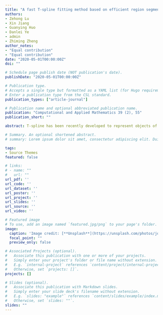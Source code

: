 ```yaml
---
title: "A fast T-spline fitting method based on efficient region segmentation"
authors:
- Zehong Lu
- Xin Jiang
- Guanying Huo
- Danlei Ye
- admin
- Zhiming Zheng
author_notes:
- "Equal contribution"
- "Equal contribution"
date: "2020-05-01T00:00:00Z"
doi: ""

# Schedule page publish date (NOT publication's date).
publishDate: "2020-05-01T00:00:00Z"

# Publication type.
# Accepts a single type but formatted as a YAML list (for Hugo requirements).
# Enter a publication type from the CSL standard.
publication_types: ["article-journal"]

# Publication name and optional abbreviated publication name.
publication: "Computational and Applied Mathematics 39 (2), 55"
publication_short: ""

abstract: T-spline has been recently developed to represent objects of arbitrary shapes in computer-aided design, computer graphics, and reverse engineering. In fact, fitting a T-spline over a point cloud is usually ineffective by using traditional iterative fit-and-refine paradigm. In traditional T-spline least-square fitting method, all control points are recomputed in each iteration, which costs large amount of calculations. In this paper, we propose a fast T-spline fitting method based on T-mesh segmentation. The segmentation technology is introduced to identify the inactive and active region of T-mesh. Computational costs can be largely reduced since only the control points in the active part need to be recalculated in the upcoming process, while those in inactive part are kept invariant once the fitting accuracy is achieved. Classical datasets are used to validate the proposed fast fitting method, and the experimental results …

# Summary. An optional shortened abstract.
# summary: Lorem ipsum dolor sit amet, consectetur adipiscing elit. Duis posuere tellus ac convallis placerat. Proin tincidunt magna sed ex sollicitudin condimentum.

tags:
- Source Themes
featured: false

# links:
# - name: ""
#   url: ""
url_pdf: ''
url_code: ''
url_dataset: ''
url_poster: ''
url_project: ''
url_slides: ''
url_source: ''
url_video: ''

# Featured image
# To use, add an image named `featured.jpg/png` to your page's folder. 
image:
  caption: 'Image credit: [**Unsplash**](https://unsplash.com/photos/jdD8gXaTZsc)'
  focal_point: ""
  preview_only: false

# Associated Projects (optional).
#   Associate this publication with one or more of your projects.
#   Simply enter your project's folder or file name without extension.
#   E.g. `internal-project` references `content/project/internal-project/index.md`.
#   Otherwise, set `projects: []`.
projects: []

# Slides (optional).
#   Associate this publication with Markdown slides.
#   Simply enter your slide deck's filename without extension.
#   E.g. `slides: "example"` references `content/slides/example/index.md`.
#   Otherwise, set `slides: ""`.
slides: ""
---
```


<!-- {{% callout note %}}
Click the *Cite* button above to demo the feature to enable visitors to import publication metadata into their reference management software.
{{% /callout %}}

{{% callout note %}}
Create your slides in Markdown - click the *Slides* button to check out the example.
{{% /callout %}}

Add the publication's **full text** or **supplementary notes** here. You can use rich formatting such as including [code, math, and images](https://docs.hugoblox.com/content/writing-markdown-latex/). -->
